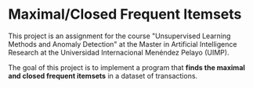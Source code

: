 # Maximal/Closed Frequent Itemsets

This project is an assignment for the course "Unsupervised Learning Methods and Anomaly Detection" at the Master in Artificial Intelligence Research at the Universidad Internacional Menéndez Pelayo (UIMP).

The goal of this project is to implement a program that **finds the maximal and closed frequent itemsets** in a dataset of transactions.
